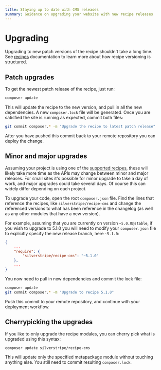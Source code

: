 ```yaml
---
title: Staying up to date with CMS releases
summary: Guidance on upgrading your website with new recipe releases
---
```


# Upgrading

Upgrading to new patch versions of the recipe shouldn't take a long time. See [recipes](/getting_started/recipes/) documentation to learn more about how recipe versioning is structured.

## Patch upgrades

To get the newest patch release of the recipe, just run:

```bash
composer update
```

This will update the recipe to the new version, and pull in all the new dependencies. A new `composer.lock` file will be generated. Once you are satisfied the site is running as expected, commit both files:

```bash
git commit composer.* -m "Upgrade the recipe to latest patch release"
```

After you have pushed this commit back to your remote repository you can deploy the change.

## Minor and major upgrades

Assuming your project is using one of the [supported recipes](/getting_started/recipes/), these will likely take more time as the APIs may change between minor and major releases. For small sites it's possible for minor upgrade to take a day of work, and major upgrades could take several days. Of course this can widely differ depending on each project.

To upgrade your code, open the root `composer.json` file. Find the lines that reference the recipes, like  `silverstripe/recipe-cms` and change the referenced versions to what has been reference in the changelog (as well as any other modules that have a new version).

For example, assuming that you are currently on version `~5.0.0@stable`, if you wish to upgrade to 5.1.0 you will need to modify your `composer.json` file to explicitly specify the new release branch, here `~5.1.0`:

```json
{
    ...
    "require": {
        "silverstripe/recipe-cms": "~5.1.0"
    },
    ...
}
```

You now need to pull in new dependencies and commit the lock file:

```bash
composer update
git commit composer.* -m "Upgrade to recipe 5.1.0"
```

Push this commit to your remote repository, and continue with your deployment workflow.

## Cherrypicking the upgrades

If you like to only upgrade the recipe modules, you can cherry pick what is upgraded using this syntax:

```bash
composer update silverstripe/recipe-cms
```

This will update only the specified metapackage module without touching anything else. You still need to commit resulting `composer.lock`.
